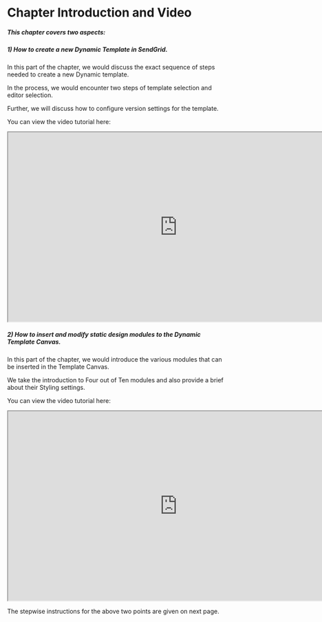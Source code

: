 # Chapter Introduction and Video

##### This chapter covers two aspects:

##### 1) How to create a new Dynamic Template in SendGrid. 

In this part of the chapter, we would discuss the exact sequence of steps needed to create a new Dynamic template.

In the process, we would encounter two steps of template selection and editor selection.

Further, we will discuss how to configure version settings for the template.

You can view the video tutorial here:

<iframe allowfullscreen="allowfullscreen" height="440" src="https://www.youtube.com/embed/b43a1nD4qS0" width="785"></iframe>

##### 2) How to insert and modify static design modules to the Dynamic Template Canvas. 

In this part of the chapter, we would introduce the various modules that can be inserted in the Template Canvas.

We take the introduction to Four out of Ten modules and also provide a brief about their Styling settings.

You can view the video tutorial here:

<iframe allowfullscreen="allowfullscreen" height="440" src="https://www.youtube.com/embed/Nk7ZtEdmdkE" width="785"></iframe>

The stepwise instructions for the above two points are given on next page.